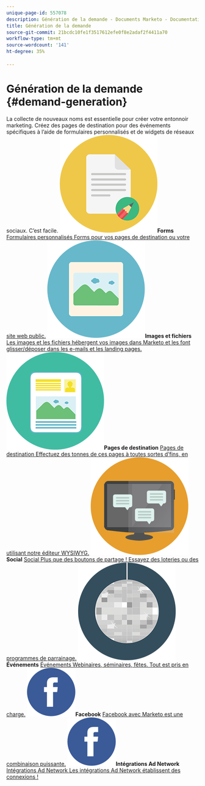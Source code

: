 ```yaml
---
unique-page-id: 557078
description: Génération de la demande - Documents Marketo - Documentation du produit
title: Génération de la demande
source-git-commit: 21bcdc10fe1f3517612efe0f8e2adaf2f4411a70
workflow-type: tm+mt
source-wordcount: '141'
ht-degree: 35%

---
```



# Génération de la demande {#demand-generation}

La collecte de nouveaux noms est essentielle pour créer votre entonnoir marketing. Créez des pages de destination pour des événements spécifiques à l’aide de formulaires personnalisés et de widgets de réseaux sociaux. C’est facile.
**![Forms](assets/documents-bookmarks-16.png)Forms** [Formulaires personnalisés Forms pour vos pages de destination ou votre site web public.](https://docs.marketo.com/display/DOCS/Forms)     **![Images et fichiers](assets/graphic-design-tools-06.png)Images et fichiers** [Les images et les fichiers hébergent vos images dans Marketo et les font glisser/déposer dans les e-mails et les landing pages.](https://docs.marketo.com/display/DOCS/Images+and+Files)     **![Pages de destination](assets/office-artboard-80.png)Pages de destination** [Pages de destination Effectuez des tonnes de ces pages à toutes sortes d’fins, en utilisant notre éditeur WYSIWYG.](https://docs.marketo.com/pages/viewpage.action?pageId=2359689)     **![Social](assets/chat-messages-18.png)Social** [Social Plus que des boutons de partage ! Essayez des loteries ou des programmes de parrainage.](https://docs.marketo.com/display/DOCS/Social)     **![Événements](assets/party-10.png)Événements** [Événements Webinaires, séminaires, fêtes. Tout est pris en charge.](https://docs.marketo.com/pages/viewpage.action?pageId=2949755)     **![Facebook](assets/facebook-icon.png)Facebook** [Facebook avec Marketo est une combinaison puissante.](https://docs.marketo.com/display/DOCS/Facebook)     **![Intégrations Ad Network](assets/facebook-icon.png)Intégrations Ad Network** [Intégrations Ad Network Les intégrations Ad Network établissent des connexions !](https://docs.marketo.com/display/DOCS/Ad+Network+Integrations)
